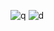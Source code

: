 ![q](https://user-images.githubusercontent.com/68134301/125737753-7602d31e-f15a-41ea-a3ad-00be739a87ad.jpg)
![d](https://user-images.githubusercontent.com/68134301/125737766-84ec7141-4587-46e6-9650-299ab31cc7ad.png)

